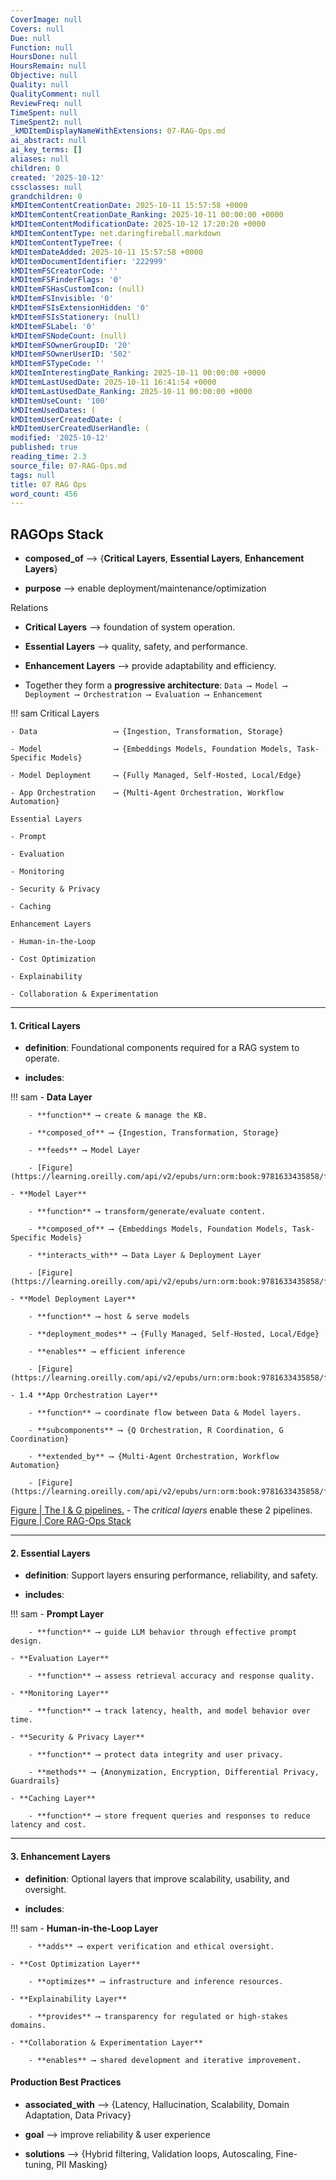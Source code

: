 ```yaml
---
CoverImage: null
Covers: null
Due: null
Function: null
HoursDone: null
HoursRemain: null
Objective: null
Quality: null
QualityComment: null
ReviewFreq: null
TimeSpent: null
TimeSpent2: null
_kMDItemDisplayNameWithExtensions: 07-RAG-Ops.md
ai_abstract: null
ai_key_terms: []
aliases: null
children: 0
created: '2025-10-12'
cssclasses: null
grandchildren: 0
kMDItemContentCreationDate: 2025-10-11 15:57:58 +0000
kMDItemContentCreationDate_Ranking: 2025-10-11 00:00:00 +0000
kMDItemContentModificationDate: 2025-10-12 17:20:20 +0000
kMDItemContentType: net.daringfireball.markdown
kMDItemContentTypeTree: (
kMDItemDateAdded: 2025-10-11 15:57:58 +0000
kMDItemDocumentIdentifier: '222999'
kMDItemFSCreatorCode: ''
kMDItemFSFinderFlags: '0'
kMDItemFSHasCustomIcon: (null)
kMDItemFSInvisible: '0'
kMDItemFSIsExtensionHidden: '0'
kMDItemFSIsStationery: (null)
kMDItemFSLabel: '0'
kMDItemFSNodeCount: (null)
kMDItemFSOwnerGroupID: '20'
kMDItemFSOwnerUserID: '502'
kMDItemFSTypeCode: ''
kMDItemInterestingDate_Ranking: 2025-10-11 00:00:00 +0000
kMDItemLastUsedDate: 2025-10-11 16:41:54 +0000
kMDItemLastUsedDate_Ranking: 2025-10-11 00:00:00 +0000
kMDItemUseCount: '100'
kMDItemUsedDates: (
kMDItemUserCreatedDate: (
kMDItemUserCreatedUserHandle: (
modified: '2025-10-12'
published: true
reading_time: 2.3
source_file: 07-RAG-Ops.md
tags: null
title: 07 RAG Ops
word_count: 456
---
```


## **RAGOps Stack**

- **composed_of** ⟶ {**Critical Layers**, **Essential Layers**, **Enhancement Layers**}

- **purpose** ⟶ enable deployment/maintenance/optimization

Relations

- **Critical Layers** ⟶ foundation of system operation.

- **Essential Layers** ⟶ quality, safety, and performance.

- **Enhancement Layers** ⟶ provide adaptability and efficiency.

- Together they form a **progressive architecture**:
       `Data ⟶ Model ⟶ Deployment ⟶ Orchestration ⟶ Evaluation ⟶ Enhancement`

!!! sam
    Critical Layers

    - Data                 ⟶ {Ingestion, Transformation, Storage}

    - Model                ⟶ {Embeddings Models, Foundation Models, Task-Specific Models}

    - Model Deployment     ⟶ {Fully Managed, Self-Hosted, Local/Edge}

    - App Orchestration    ⟶ {Multi-Agent Orchestration, Workflow Automation}

    Essential Layers

    - Prompt

    - Evaluation

    - Monitoring

    - Security & Privacy

    - Caching

    Enhancement Layers

    - Human-in-the-Loop

    - Cost Optimization

    - Explainability

    - Collaboration & Experimentation


------

#### 1. **Critical Layers**

- **definition**: Foundational components required for a RAG system to operate.

- **includes**:

!!! sam
    - **Data Layer**

        - **function** ⟶ create & manage the KB.

        - **composed_of** ⟶ {Ingestion, Transformation, Storage}

        - **feeds** ⟶ Model Layer

        - [Figure](https://learning.oreilly.com/api/v2/epubs/urn:orm:book:9781633435858/files/OEBPS/Images/CH07_F02_Kimothi.png)

    - **Model Layer**

        - **function** ⟶ transform/generate/evaluate content.

        - **composed_of** ⟶ {Embeddings Models, Foundation Models, Task-Specific Models}

        - **interacts_with** ⟶ Data Layer & Deployment Layer

        - [Figure](https://learning.oreilly.com/api/v2/epubs/urn:orm:book:9781633435858/files/OEBPS/Images/CH07_F03_Kimothi.png)

    - **Model Deployment Layer**

        - **function** ⟶ host & serve models

        - **deployment_modes** ⟶ {Fully Managed, Self-Hosted, Local/Edge}

        - **enables** ⟶ efficient inference

        - [Figure](https://learning.oreilly.com/api/v2/epubs/urn:orm:book:9781633435858/files/OEBPS/Images/CH07_F04_Kimothi.png)

    - 1.4 **App Orchestration Layer**

        - **function** ⟶ coordinate flow between Data & Model layers.

        - **subcomponents** ⟶ {Q Orchestration, R Coordination, G Coordination}

        - **extended_by** ⟶ {Multi-Agent Orchestration, Workflow Automation}

        - [Figure](https://learning.oreilly.com/api/v2/epubs/urn:orm:book:9781633435858/files/OEBPS/Images/CH07_F05_Kimothi.png)


[Figure | The I & G pipelines.](https://learning.oreilly.com/api/v2/epubs/urn:orm:book:9781633435858/files/OEBPS/Images/CH07_F01_Kimothi.png) - The *critical layers* enable these 2 pipelines.
[Figure | Core RAG-Ops Stack](https://learning.oreilly.com/api/v2/epubs/urn:orm:book:9781633435858/files/OEBPS/Images/CH07_F06_Kimothi.png)

------

#### 2. **Essential Layers**

- **definition**: Support layers ensuring performance, reliability, and safety.

- **includes**:

!!! sam
    - **Prompt Layer**

        - **function** ⟶ guide LLM behavior through effective prompt design.

    - **Evaluation Layer**

        - **function** ⟶ assess retrieval accuracy and response quality.

    - **Monitoring Layer**

        - **function** ⟶ track latency, health, and model behavior over time.

    - **Security & Privacy Layer**

        - **function** ⟶ protect data integrity and user privacy.

        - **methods** ⟶ {Anonymization, Encryption, Differential Privacy, Guardrails}

    - **Caching Layer**

        - **function** ⟶ store frequent queries and responses to reduce latency and cost.


------

#### 3. **Enhancement Layers**

- **definition**: Optional layers that improve scalability, usability, and oversight.

- **includes**:

!!! sam
    - **Human-in-the-Loop Layer**

        - **adds** ⟶ expert verification and ethical oversight.

    - **Cost Optimization Layer**

        - **optimizes** ⟶ infrastructure and inference resources.

    - **Explainability Layer**

        - **provides** ⟶ transparency for regulated or high-stakes domains.

    - **Collaboration & Experimentation Layer**

        - **enables** ⟶ shared development and iterative improvement.


#### **Production Best Practices**

- **associated_with** ⟶ {Latency, Hallucination, Scalability, Domain Adaptation, Data Privacy}

- **goal** ⟶ improve reliability & user experience

- **solutions** ⟶ {Hybrid filtering, Validation loops, Autoscaling, Fine-tuning, PII Masking}